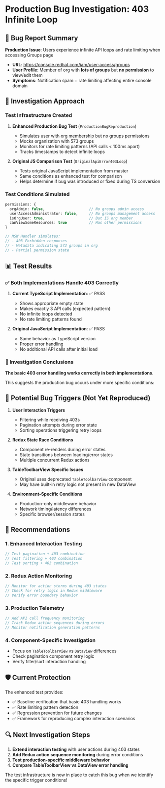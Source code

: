 # Production Bug Investigation: 403 Infinite Loop

## 🚨 Bug Report Summary

**Production Issue**: Users experience infinite API loops and rate limiting when accessing Groups page
- **URL**: https://console.redhat.com/iam/user-access/groups  
- **User Profile**: Member of org with **lots of groups** but **no permission** to view/edit them
- **Symptoms**: Notification spam + rate limiting affecting entire console domain

## 🔬 Investigation Approach

### Test Infrastructure Created

1. **Enhanced Production Bug Test** (`ProductionBugReproduction`)
   - Simulates user with org membership but no groups permissions
   - Mocks organization with 573 groups  
   - Monitors for rate limiting patterns (API calls < 100ms apart)
   - Tracks timestamps to detect infinite loops

2. **Original JS Comparison Test** (`OriginalApiError403Loop`)  
   - Tests original JavaScript implementation from master
   - Same conditions as enhanced test for comparison
   - Helps determine if bug was introduced or fixed during TS conversion

### Test Conditions Simulated

```typescript
permissions: { 
  orgAdmin: false,                    // No groups admin access
  userAccessAdministrator: false,     // No groups management access  
  isOrgUser: true,                    // But IS org member
  canViewSomeResources: true          // Has other permissions
}

// MSW Handler simulates:
// - 403 Forbidden responses
// - Metadata indicating 573 groups in org
// - Partial permission state
```

## 📊 Test Results

### ✅ Both Implementations Handle 403 Correctly

1. **Current TypeScript Implementation**: ✅ PASS
   - Shows appropriate empty state
   - Makes exactly 3 API calls (expected pattern)
   - No infinite loops detected
   - No rate limiting patterns found

2. **Original JavaScript Implementation**: ✅ PASS  
   - Same behavior as TypeScript version
   - Proper error handling
   - No additional API calls after initial load

### 🤔 Investigation Conclusions

**The basic 403 error handling works correctly in both implementations.**

This suggests the production bug occurs under more specific conditions:

## 🎯 Potential Bug Triggers (Not Yet Reproduced)

1. **User Interaction Triggers**
   - Filtering while receiving 403s
   - Pagination attempts during error state
   - Sorting operations triggering retry loops

2. **Redux State Race Conditions**
   - Component re-renders during error states
   - State transitions between loading/error states
   - Multiple concurrent Redux actions

3. **TableToolbarView Specific Issues**  
   - Original uses deprecated `TableToolbarView` component
   - May have built-in retry logic not present in new DataView

4. **Environment-Specific Conditions**
   - Production-only middleware behavior
   - Network timing/latency differences
   - Specific browser/session states

## 🔧 Recommendations

### 1. Enhanced Interaction Testing
```typescript
// Test pagination + 403 combination
// Test filtering + 403 combination  
// Test sorting + 403 combination
```

### 2. Redux Action Monitoring
```typescript
// Monitor for action storms during 403 states
// Check for retry logic in Redux middleware
// Verify error boundary behavior
```

### 3. Production Telemetry  
```typescript
// Add API call frequency monitoring
// Track Redux action sequences during errors
// Monitor notification generation patterns
```

### 4. Component-Specific Investigation
- Focus on `TableToolbarView` vs `DataView` differences
- Check pagination component retry logic
- Verify filter/sort interaction handling

## 🛡️ Current Protection

The enhanced test provides:
- ✅ Baseline verification that basic 403 handling works
- ✅ Rate limiting pattern detection  
- ✅ Regression prevention for future changes
- ✅ Framework for reproducing complex interaction scenarios

## 🔍 Next Investigation Steps

1. **Extend interaction testing** with user actions during 403 states
2. **Add Redux action sequence monitoring** during error conditions
3. **Test production-specific middleware behavior** 
4. **Compare TableToolbarView vs DataView error handling**

The test infrastructure is now in place to catch this bug when we identify the specific trigger conditions!
